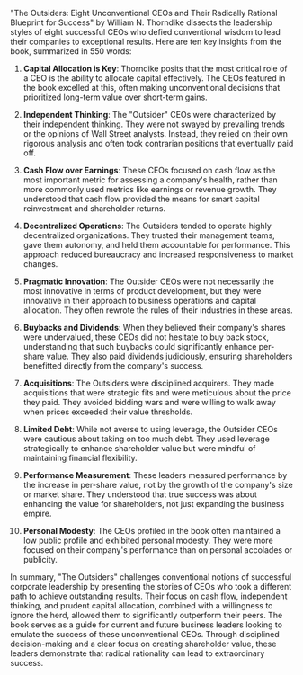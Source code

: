 "The Outsiders: Eight Unconventional CEOs and Their Radically Rational Blueprint for Success" by William N. Thorndike dissects the leadership styles of eight successful CEOs who defied conventional wisdom to lead their companies to exceptional results. Here are ten key insights from the book, summarized in 550 words:

1. **Capital Allocation is Key**: Thorndike posits that the most critical role of a CEO is the ability to allocate capital effectively. The CEOs featured in the book excelled at this, often making unconventional decisions that prioritized long-term value over short-term gains.

2. **Independent Thinking**: The "Outsider" CEOs were characterized by their independent thinking. They were not swayed by prevailing trends or the opinions of Wall Street analysts. Instead, they relied on their own rigorous analysis and often took contrarian positions that eventually paid off.

3. **Cash Flow over Earnings**: These CEOs focused on cash flow as the most important metric for assessing a company's health, rather than more commonly used metrics like earnings or revenue growth. They understood that cash flow provided the means for smart capital reinvestment and shareholder returns.

4. **Decentralized Operations**: The Outsiders tended to operate highly decentralized organizations. They trusted their management teams, gave them autonomy, and held them accountable for performance. This approach reduced bureaucracy and increased responsiveness to market changes.

5. **Pragmatic Innovation**: The Outsider CEOs were not necessarily the most innovative in terms of product development, but they were innovative in their approach to business operations and capital allocation. They often rewrote the rules of their industries in these areas.

6. **Buybacks and Dividends**: When they believed their company's shares were undervalued, these CEOs did not hesitate to buy back stock, understanding that such buybacks could significantly enhance per-share value. They also paid dividends judiciously, ensuring shareholders benefitted directly from the company's success.

7. **Acquisitions**: The Outsiders were disciplined acquirers. They made acquisitions that were strategic fits and were meticulous about the price they paid. They avoided bidding wars and were willing to walk away when prices exceeded their value thresholds.

8. **Limited Debt**: While not averse to using leverage, the Outsider CEOs were cautious about taking on too much debt. They used leverage strategically to enhance shareholder value but were mindful of maintaining financial flexibility.

9. **Performance Measurement**: These leaders measured performance by the increase in per-share value, not by the growth of the company's size or market share. They understood that true success was about enhancing the value for shareholders, not just expanding the business empire.

10. **Personal Modesty**: The CEOs profiled in the book often maintained a low public profile and exhibited personal modesty. They were more focused on their company's performance than on personal accolades or publicity.

In summary, "The Outsiders" challenges conventional notions of successful corporate leadership by presenting the stories of CEOs who took a different path to achieve outstanding results. Their focus on cash flow, independent thinking, and prudent capital allocation, combined with a willingness to ignore the herd, allowed them to significantly outperform their peers. The book serves as a guide for current and future business leaders looking to emulate the success of these unconventional CEOs. Through disciplined decision-making and a clear focus on creating shareholder value, these leaders demonstrate that radical rationality can lead to extraordinary success.
